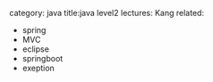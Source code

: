 category: java
title:java level2
lectures: Kang
related:
- spring
- MVC
- eclipse
- springboot
- exeption
